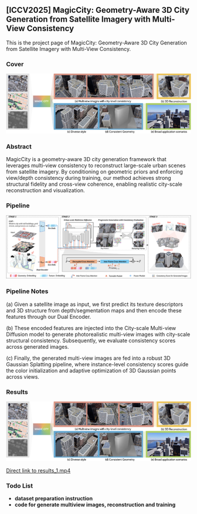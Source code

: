 ## [ICCV2025] MagicCity: Geometry-Aware 3D City Generation from Satellite Imagery with Multi-View Consistency

This is the project page of MagicCity: Geometry-Aware 3D City Generation from Satellite Imagery with Multi-View Consistency.

### Cover
<img src="cover.png" alt="MagicCity Cover" />

### Abstract
MagicCity is a geometry-aware 3D city generation framework that leverages multi-view consistency to reconstruct large-scale urban scenes from satellite imagery. By conditioning on geometric priors and enforcing view/depth consistency during training, our method achieves strong structural fidelity and cross-view coherence, enabling realistic city-scale reconstruction and visualization.

### Pipeline
<img src="pipeline.png" alt="MagicCity Pipeline" />

### Pipeline Notes
(a) Given a satellite image as input, we first predict its texture descriptors and 3D structure
from depth/segmentation maps and then encode these features through our Dual Encoder. 

(b) These encoded features are injected into the City-scale Multi-view Diffusion model to generate photorealistic multi-view images with city-scale structural consistency. Subsequently, we evaluate consistency scores across generated images. 

(c) Finally, the generated multi-view images are fed into a robust 3D Gaussian Splatting pipeline, where instance-level consistency scores guide the color initialization and adaptive optimization of 3D Gaussian points across views.

### Results
[![Watch the results video](cover.png)](results_1.mp4)

[Direct link to results_1.mp4](results_1.mp4)

### Todo List
- **dataset preparation instruction**
- **code for generate multiview images, reconstruction and training**

